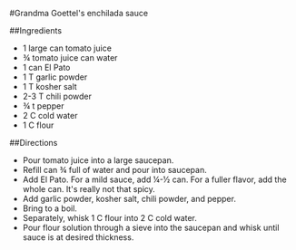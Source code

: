 #Grandma Goettel's enchilada sauce

##Ingredients
- 1 large can tomato juice
- &frac34; tomato juice can water
- 1 can El Pato
- 1 T garlic powder
- 1 T kosher salt
- 2-3 T chili powder
- &frac34; t pepper
- 2 C cold water
- 1 C flour

##Directions
- Pour tomato juice into a large saucepan.
- Refill can &frac34; full of water and pour into saucepan.
- Add El Pato. For a mild sauce, add &frac14;-&frac12; can. For a fuller flavor, add the whole can. It's really not that spicy.
- Add garlic powder, kosher salt, chili powder, and pepper.
- Bring to a boil.
- Separately, whisk 1 C flour into 2 C cold water.
- Pour flour solution through a sieve into the saucepan and whisk until sauce is at desired thickness.
